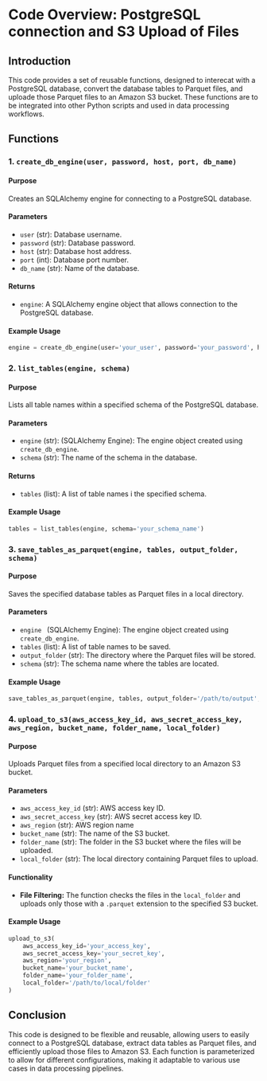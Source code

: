 # Code Overview: PostgreSQL connection and S3 Upload of Files

## Introduction
This code provides a set of reusable functions, designed to interecat with a PostgreSQL database, convert the database tables to Parquet files, and uploade those Parquet files to an Amazon S3 bucket. These functions are to be integrated into other Python scripts and used in data processing workflows.

## Functions

### 1. `create_db_engine(user, password, host, port, db_name)`

#### Purpose
Creates an SQLAlchemy engine for connecting to a PostgreSQL database.

#### Parameters
- `user` (str): Database username.
- `password` (str): Database password.
- `host` (str): Database host address.
- `port` (int): Database port number.
- `db_name` (str): Name of the database.

#### Returns
- `engine`: A SQLAlchemy engine object that allows connection to the PostgreSQL database.

#### Example Usage
```python
engine = create_db_engine(user='your_user', password='your_password', host='your_host', port=5432, db_name='your_db_name')
```

### 2. `list_tables(engine, schema)`

#### Purpose
Lists all table names within a specified schema of the PostgreSQL database.

#### Parameters
- `engine` (str): (SQLAlchemy Engine): The engine object created using `create_db_engine`.
- `schema` (str): The name of the schema in the database.

#### Returns
- `tables` (list): A list of table names i the specified schema.

#### Example Usage
```python
tables = list_tables(engine, schema='your_schema_name')
```

### 3. `save_tables_as_parquet(engine, tables, output_folder, schema)`

#### Purpose
Saves the specified database tables as Parquet files in a local directory.

#### Parameters
- `engine ` (SQLAlchemy Engine): The engine object created using `create_db_engine`.
- `tables` (list): A list of table names to be saved.
- `output_folder` (str): The directory where the Parquet files will be stored.
- `schema` (str): The schema name where the tables are located.

#### Example Usage
```python
save_tables_as_parquet(engine, tables, output_folder='/path/to/output', schema='your_schema_name')
```

### 4. `upload_to_s3(aws_access_key_id, aws_secret_access_key, aws_region, bucket_name, folder_name, local_folder)`

#### Purpose
Uploads Parquet files from a specified local directory to an Amazon S3 bucket.

#### Parameters
- `aws_access_key_id` (str): AWS access key ID.
- `aws_secret_access_key` (str): AWS secret access key ID.
- `aws_region` (str): AWS region name
- `bucket_name` (str): The name of the S3 bucket.
- `folder_name` (str): The folder in the S3 bucket where the files will be uploaded.
- `local_folder` (str): The local directory containing Parquet files to upload.

#### Functionality
- **File Filtering:** The function checks the files in the `local_folder` and uploads only those with a `.parquet` extension to the specified S3 bucket.

#### Example Usage
```python
upload_to_s3(
    aws_access_key_id='your_access_key',
    aws_secret_access_key='your_secret_key',
    aws_region='your_region',
    bucket_name='your_bucket_name',
    folder_name='your_folder_name',
    local_folder='/path/to/local/folder'
)
```

## Conclusion
This code is designed to be flexible and reusable, allowing users to easily connect to a PostgreSQL database, extract data tables as Parquet files, and efficiently upload those files to Amazon S3. Each function is parameterized to allow for different configurations, making it adaptable to various use cases in data processing pipelines.
